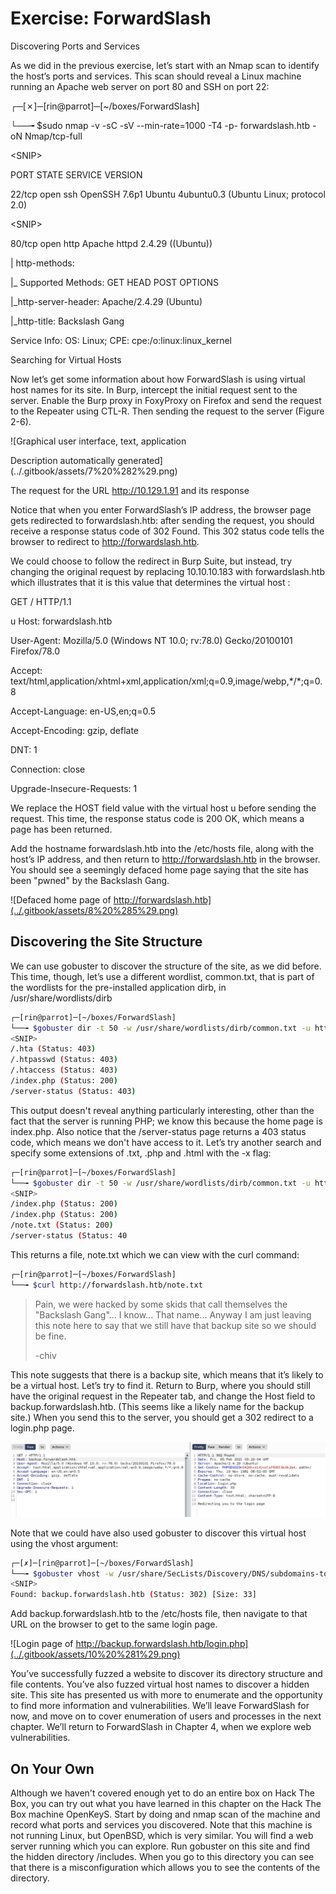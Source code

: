 # Exercise: ForwardSlash

Discovering Ports and Services

As we did in the previous exercise, let’s start with an Nmap scan to identify the host’s ports and services. This scan should reveal a Linux machine running an Apache web server on port 80 and SSH on port 22:

┌─\[✗\]─\[rin@parrot\]─\[~/boxes/ForwardSlash\]

└──╼ $sudo nmap -v -sC -sV --min-rate=1000 -T4 -p- forwardslash.htb -oN Nmap/tcp-full

&lt;SNIP&gt;

PORT STATE SERVICE VERSION

22/tcp open ssh OpenSSH 7.6p1 Ubuntu 4ubuntu0.3 \(Ubuntu Linux; protocol 2.0\)

&lt;SNIP&gt;

80/tcp open http Apache httpd 2.4.29 \(\(Ubuntu\)\)

\| http-methods:

\|\_ Supported Methods: GET HEAD POST OPTIONS

\|\_http-server-header: Apache/2.4.29 \(Ubuntu\)

\|\_http-title: Backslash Gang

Service Info: OS: Linux; CPE: cpe:/o:linux:linux\_kernel

Searching for Virtual Hosts

Now let’s get some information about how ForwardSlash is using virtual host names for its site. In Burp, intercept the initial request sent to the server. Enable the Burp proxy in FoxyProxy on Firefox and send the request to the Repeater using CTL-R. Then sending the request to the server \(Figure 2-6\).



![Graphical user interface, text, application

Description automatically generated](../.gitbook/assets/7%20%282%29.png)

The request for the URL http://10.129.1.91 and its response

Notice that when you enter ForwardSlash’s IP address, the browser page gets redirected to forwardslash.htb: after sending the request, you should receive a response status code of 302 Found. This 302 status code tells the browser to redirect to http://forwardslash.htb.

We could choose to follow the redirect in Burp Suite, but instead, try changing the original request by replacing 10.10.10.183 with forwardslash.htb which illustrates that it is this value that determines the virtual host :

GET / HTTP/1.1

u Host: forwardslash.htb

User-Agent: Mozilla/5.0 \(Windows NT 10.0; rv:78.0\) Gecko/20100101 Firefox/78.0

Accept: text/html,application/xhtml+xml,application/xml;q=0.9,image/webp,\*/\*;q=0.8

Accept-Language: en-US,en;q=0.5

Accept-Encoding: gzip, deflate

DNT: 1

Connection: close

Upgrade-Insecure-Requests: 1

We replace the HOST field value with the virtual host u before sending the request. This time, the response status code is 200 OK, which means a page has been returned.

Add the hostname forwardslash.htb into the /etc/hosts file, along with the host’s IP address, and then return to http://forwardslash.htb in the browser. You should see a seemingly defaced home page saying that the site has been "pwned" by the Backslash Gang.

![Defaced home page of http://forwardslash.htb](../.gitbook/assets/8%20%285%29.png)

## Discovering the Site Structure

We can use gobuster to discover the structure of the site, as we did before. This time, though, let’s use a different wordlist, common.txt, that is part of the wordlists for the pre-installed application dirb, in /usr/share/wordlists/dirb

```bash
┌─[rin@parrot]─[~/boxes/ForwardSlash]
└──╼ $gobuster dir -t 50 -w /usr/share/wordlists/dirb/common.txt -u http://forwardslash.htb
<SNIP>
/.hta (Status: 403)
/.htpasswd (Status: 403)
/.htaccess (Status: 403)
/index.php (Status: 200)
/server-status (Status: 403)
```

This output doesn't reveal anything particularly interesting, other than the fact that the server is running PHP; we know this because the home page is index.php. Also notice that the /server-status page returns a 403 status code, which means we don't have access to it. Let’s try another search and specify some extensions of .txt, .php and .html with the -x flag:

```bash
┌─[rin@parrot]─[~/boxes/ForwardSlash]
└──╼ $gobuster dir -t 50 -w /usr/share/wordlists/dirb/common.txt -u http://forwardslash.htb -x php,txt,html
<SNIP>
/index.php (Status: 200)
/index.php (Status: 200)
/note.txt (Status: 200)
/server-status (Status: 40
```

This returns a file, note.txt which we can view with the curl command:

```bash
┌─[rin@parrot]─[~/boxes/ForwardSlash]
└──╼ $curl http://forwardslash.htb/note.txt

```

> Pain, we were hacked by some skids that call themselves the "Backslash Gang"... I know... That name... Anyway I am just leaving this note here to say that we still have that backup site so we should be fine.
>
> -chiv

This note suggests that there is a backup site, which means that it’s likely to be a virtual host. Let’s try to find it. Return to Burp, where you should still have the original request in the Repeater tab, and change the Host field to backup.forwardslash.htb. \(This seems like a likely name for the backup site.\) When you send this to the server, you should get a 302 redirect to a login.php page.

![Request with changed Host: field to backup.forwardslash.htb](../.gitbook/assets/9.png)

 Note that we could have also used gobuster to discover this virtual host using the vhost argument:

```bash
┌─[✗]─[rin@parrot]─[~/boxes/ForwardSlash]
└──╼ $gobuster vhost -w /usr/share/SecLists/Discovery/DNS/subdomains-top1million-20000.txt -u http://forwardslash.htb
<SNIP>
Found: backup.forwardslash.htb (Status: 302) [Size: 33]
```

Add backup.forwardslash.htb to the /etc/hosts file, then navigate to that URL on the browser to get to the same login page.

![Login page of http://backup.forwardslash.htb/login.php](../.gitbook/assets/10%20%281%29.png)

You’ve successfully fuzzed a website to discover its directory structure and file contents. You’ve also fuzzed virtual host names to discover a hidden site. This site has presented us with more to enumerate and the opportunity to find more information and vulnerabilities. We’ll leave ForwardSlash for now, and move on to cover enumeration of users and processes in the next chapter. We’ll return to ForwardSlash in Chapter 4, when we explore web vulnerabilities.

## On Your Own

Although we haven't covered enough yet to do an entire box on Hack The Box, you can try out what you have learned in this chapter on the Hack The Box machine OpenKeyS. Start by doing and nmap scan of the machine and record what ports and services you discovered. Note that this machine is not running Linux, but OpenBSD, which is very similar. You will find a web server running which you can explore. Run gobuster on this site and find the hidden directory /includes. When you go to this directory you can see that there is a misconfiguration which allows you to see the contents of the directory.



